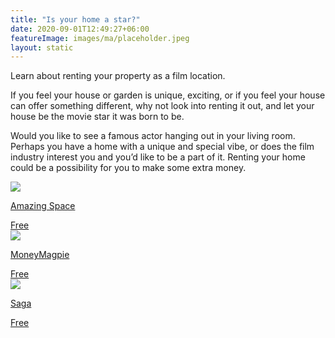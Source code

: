 ```yaml
---
title: "Is your home a star?"
date: 2020-09-01T12:49:27+06:00
featureImage: images/ma/placeholder.jpeg
layout: static
---
```


Learn about renting your property as a film location.

If you feel your house or garden is unique, exciting, or if you feel your house can offer something different, why not look into renting it out, and let your house be the movie star it was born to be.

Would you like to see a famous actor hanging out in your living room. Perhaps you have a home with a unique and special vibe, or does the film industry interest you and you’d like to be a part of it. Renting your home could be a possibility for you to make some extra money.

<a class="ma-link" href="https://amazingspace.co.uk/"><div class="ma-card ma-card-Wealth"><div class="ma-icon"><img src ="/images/Icon-check - wealth - opacity.svg"/></div><div class="ma-name"><p>Amazing Space</p></div><div class="ma-paid-text"><span>Free</span></div></div></a><a class="ma-link" href="https://www.moneymagpie.com/make-money/renting-your-home-as-a-film-set-2"><div class="ma-card ma-card-Wealth"><div class="ma-icon"><img src ="/images/Icon-check - wealth - opacity.svg"/></div><div class="ma-name"><p>MoneyMagpie</p></div><div class="ma-paid-text"><span>Free</span></div></div></a><a class="ma-link" href="https://www.saga.co.uk/magazine/money/personal-finance/making-money/earn-money-renting-your-home-to-film-and-tv-companies"><div class="ma-card ma-card-Wealth"><div class="ma-icon"><img src ="/images/Icon-check - wealth - opacity.svg"/></div><div class="ma-name"><p>Saga</p></div><div class="ma-paid-text"><span>Free</span></div></div></a>  

<br/><br/>






